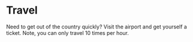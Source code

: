 # Travel

Need to get out of the country quickly? Visit the airport and get yourself a ticket. Note, you can only travel 10 times per hour.

